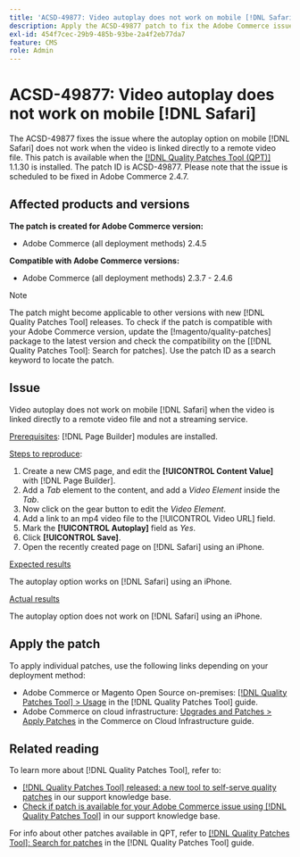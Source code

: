 ```yaml
---
title: 'ACSD-49877: Video autoplay does not work on mobile [!DNL Safari]'
description: Apply the ACSD-49877 patch to fix the Adobe Commerce issue where the video autoplay option does not work on mobile [!DNL Safari] when the video is linked directly to a remote video file.
exl-id: 454f7cec-29b9-485b-93be-2a4f2eb77da7
feature: CMS
role: Admin
---
```

# ACSD-49877: Video autoplay does not work on mobile [!DNL Safari]

The ACSD-49877 fixes the issue where the autoplay option on mobile [!DNL Safari] does not work when the video is linked directly to a remote video file. This patch is available when the [[!DNL Quality Patches Tool (QPT)]](https://experienceleague.adobe.com/en/docs/commerce-knowledge-base/kb/announcements/commerce-announcements/magento-quality-patches-released-new-tool-to-self-serve-quality-patches) 1.1.30 is installed. The patch ID is ACSD-49877. Please note that the issue is scheduled to be fixed in Adobe Commerce 2.4.7.

## Affected products and versions

**The patch is created for Adobe Commerce version:**

* Adobe Commerce (all deployment methods) 2.4.5

**Compatible with Adobe Commerce versions:**

* Adobe Commerce (all deployment methods) 2.3.7 - 2.4.6

>[!NOTE]
>
>The patch might become applicable to other versions with new [!DNL Quality Patches Tool] releases. To check if the patch is compatible with your Adobe Commerce version, update the [!magento/quality-patches] package to the latest version and check the compatibility on the [[!DNL Quality Patches Tool]: Search for patches]. Use the patch ID as a search keyword to locate the patch.

## Issue

Video autoplay does not work on mobile [!DNL Safari] when the video is linked directly to a remote video file and not a streaming service.

<u>Prerequisites</u>:
[!DNL Page Builder] modules are installed.

<u>Steps to reproduce</u>:

1. Create a new CMS page, and edit the **[!UICONTROL Content Value]** with [!DNL Page Builder]. 
1. Add a *Tab* element to the content, and add a *Video Element* inside the *Tab*.
1. Now click on the gear button to edit the *Video Element*.
1. Add a link to an mp4 video file to the [!UICONTROL Video URL] field.
1. Mark the **[!UICONTROL Autoplay]** field as *Yes*.
1. Click **[!UICONTROL Save]**.
1. Open the recently created page on [!DNL Safari] using an iPhone.

<u>Expected results</u>

The autoplay option works on [!DNL Safari] using an iPhone.

<u>Actual results</u>

The autoplay option does not work on [!DNL Safari] using an iPhone.

## Apply the patch

To apply individual patches, use the following links depending on your deployment method:

* Adobe Commerce or Magento Open Source on-premises: [[!DNL Quality Patches Tool] > Usage](https://experienceleague.adobe.com/docs/commerce-operations/tools/quality-patches-tool/usage.html) in the [!DNL Quality Patches Tool] guide.
* Adobe Commerce on cloud infrastructure: [Upgrades and Patches > Apply Patches](https://experienceleague.adobe.com/docs/commerce-cloud-service/user-guide/develop/upgrade/apply-patches.html) in the Commerce on Cloud Infrastructure guide.

## Related reading

To learn more about [!DNL Quality Patches Tool], refer to:

* [[!DNL Quality Patches Tool] released: a new tool to self-serve quality patches](https://experienceleague.adobe.com/en/docs/commerce-knowledge-base/kb/announcements/commerce-announcements/magento-quality-patches-released-new-tool-to-self-serve-quality-patches) in our support knowledge base.
* [Check if patch is available for your Adobe Commerce issue using [!DNL Quality Patches Tool]](/help/tools/quality-patches-tool/patches-available-in-qpt/check-patch-for-magento-issue-with-magento-quality-patches.md) in our support knowledge base.

For info about other patches available in QPT, refer to [[!DNL Quality Patches Tool]: Search for patches](https://experienceleague.adobe.com/tools/commerce-quality-patches/index.html) in the [!DNL Quality Patches Tool] guide.

